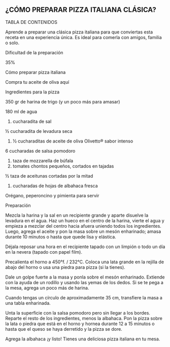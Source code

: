 ﻿## ¿CÓMO PREPARAR PIZZA ITALIANA CLÁSICA?

TABLA DE CONTENIDOS

Aprende a preparar una clásica pizza italiana para que conviertas esta receta en una experiencia única. Es ideal para comerla con amigos, familia o solo.

Dificultad de la preparación

35%

Cómo preparar pizza italiana

Compra tu aceite de oliva aquí

Ingredientes para la pizza


350 gr de harina de trigo (y un poco más para amasar)

180 ml de agua

1. cucharadita de sal

½ cucharadita de levadura seca

1. ½ cucharaditas de aceite de oliva Olivetto® sabor intenso

6 cucharadas de salsa pomodoro

1. taza de mozzarella de búfala
1. tomates chontos pequeños, cortados en tajadas

½ taza de aceitunas cortadas por la mitad

1. cucharadas de hojas de albahaca fresca

Orégano, peperoncino y pimienta para servir


Preparación


Mezcla la harina y la sal en un recipiente grande y aparte disuelve la levadura en el agua. Haz un hueco en el centro de la harina, vierte el agua y empieza a mezclar del centro hacia afuera uniendo todos los ingredientes. Luego, agrega el aceite y pon la masa sobre un mesón enharinado; amasa durante 10 minutos o hasta que quede lisa y elástica.

Déjala reposar una hora en el recipiente tapado con un limpión o todo un día en la nevera (tapado con papel film).

Precalienta el horno a 450°f. / 232°C. Coloca una lata grande en la rejilla de abajo del horno o usa una piedra para pizza (si la tienes).

Dale un golpe fuerte a la masa y ponla sobre el mesón enharinado. Extiende con la ayuda de un rodillo y usando las yemas de los dedos. Si se te pega a la mesa, agrega un poco más de harina.

Cuando tengas un círculo de aproximadamente 35 cm, transfiere la masa a una tabla enharinada.

Unta la superficie con la salsa pomodoro pero sin llegar a los bordes. Reparte el resto de los ingredientes, menos la albahaca. Pon la pizza sobre la lata o piedra que está en el horno y hornea durante 12 a 15 minutos o hasta que el queso se haya derretido y la pizza se dore.

Agrega la albahaca ¡y listo! Tienes una deliciosa pizza italiana en tu mesa.
